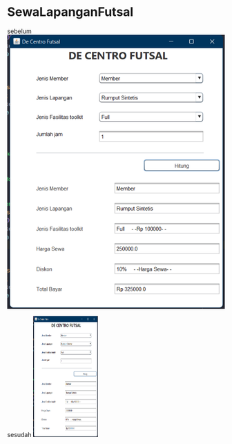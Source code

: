 # SewaLapanganFutsal

sebelum
![](https://github.com/DelvinNuryadi/SewaLapanganFutsal/blob/main/Assets/Screenshot%202023-03-04%20143825.png)

sesudah
<img src="https://github.com/DelvinNuryadi/SewaLapanganFutsal/blob/main/Assets/Screenshot%202023-03-04%20143825.png" width="150" height="280">
